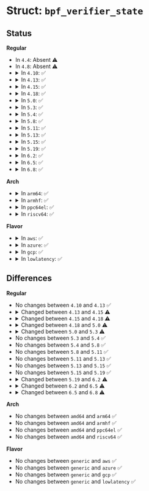 # Struct: <code>bpf_verifier_state</code>

## Status
<b>Regular</b>
<ul>
<li>
In <code>4.4</code>: Absent ⚠️
</li>
<li>
In <code>4.8</code>: Absent ⚠️
</li>
<li>
<details>
<summary>In <code>4.10</code>: ✅</summary>

```c
struct bpf_verifier_state {
    struct bpf_reg_state regs[11];
    u8 stack_slot_type[512];
    struct bpf_reg_state spilled_regs[64];
};
```
</details>
</li>
<li>
<details>
<summary>In <code>4.13</code>: ✅</summary>

```c
struct bpf_verifier_state {
    struct bpf_reg_state regs[11];
    u8 stack_slot_type[512];
    struct bpf_reg_state spilled_regs[64];
};
```
</details>
</li>
<li>
<details>
<summary>In <code>4.15</code>: ✅</summary>

```c
struct bpf_verifier_state {
    struct bpf_reg_state regs[11];
    struct bpf_verifier_state *parent;
    int allocated_stack;
    struct bpf_stack_state *stack;
};
```
</details>
</li>
<li>
<details>
<summary>In <code>4.18</code>: ✅</summary>

```c
struct bpf_verifier_state {
    struct bpf_func_state * frame[8];
    struct bpf_verifier_state *parent;
    u32 curframe;
};
```
</details>
</li>
<li>
<details>
<summary>In <code>5.0</code>: ✅</summary>

```c
struct bpf_verifier_state {
    struct bpf_func_state * frame[8];
    u32 curframe;
    bool speculative;
};
```
</details>
</li>
<li>
<details>
<summary>In <code>5.3</code>: ✅</summary>

```c
struct bpf_verifier_state {
    struct bpf_func_state * frame[8];
    struct bpf_verifier_state *parent;
    u32 branches;
    u32 insn_idx;
    u32 curframe;
    u32 active_spin_lock;
    bool speculative;
    u32 first_insn_idx;
    u32 last_insn_idx;
    struct bpf_idx_pair *jmp_history;
    u32 jmp_history_cnt;
};
```
</details>
</li>
<li>
<details>
<summary>In <code>5.4</code>: ✅</summary>

```c
struct bpf_verifier_state {
    struct bpf_func_state * frame[8];
    struct bpf_verifier_state *parent;
    u32 branches;
    u32 insn_idx;
    u32 curframe;
    u32 active_spin_lock;
    bool speculative;
    u32 first_insn_idx;
    u32 last_insn_idx;
    struct bpf_idx_pair *jmp_history;
    u32 jmp_history_cnt;
};
```
</details>
</li>
<li>
<details>
<summary>In <code>5.8</code>: ✅</summary>

```c
struct bpf_verifier_state {
    struct bpf_func_state * frame[8];
    struct bpf_verifier_state *parent;
    u32 branches;
    u32 insn_idx;
    u32 curframe;
    u32 active_spin_lock;
    bool speculative;
    u32 first_insn_idx;
    u32 last_insn_idx;
    struct bpf_idx_pair *jmp_history;
    u32 jmp_history_cnt;
};
```
</details>
</li>
<li>
<details>
<summary>In <code>5.11</code>: ✅</summary>

```c
struct bpf_verifier_state {
    struct bpf_func_state * frame[8];
    struct bpf_verifier_state *parent;
    u32 branches;
    u32 insn_idx;
    u32 curframe;
    u32 active_spin_lock;
    bool speculative;
    u32 first_insn_idx;
    u32 last_insn_idx;
    struct bpf_idx_pair *jmp_history;
    u32 jmp_history_cnt;
};
```
</details>
</li>
<li>
<details>
<summary>In <code>5.13</code>: ✅</summary>

```c
struct bpf_verifier_state {
    struct bpf_func_state * frame[8];
    struct bpf_verifier_state *parent;
    u32 branches;
    u32 insn_idx;
    u32 curframe;
    u32 active_spin_lock;
    bool speculative;
    u32 first_insn_idx;
    u32 last_insn_idx;
    struct bpf_idx_pair *jmp_history;
    u32 jmp_history_cnt;
};
```
</details>
</li>
<li>
<details>
<summary>In <code>5.15</code>: ✅</summary>

```c
struct bpf_verifier_state {
    struct bpf_func_state * frame[8];
    struct bpf_verifier_state *parent;
    u32 branches;
    u32 insn_idx;
    u32 curframe;
    u32 active_spin_lock;
    bool speculative;
    u32 first_insn_idx;
    u32 last_insn_idx;
    struct bpf_idx_pair *jmp_history;
    u32 jmp_history_cnt;
};
```
</details>
</li>
<li>
<details>
<summary>In <code>5.19</code>: ✅</summary>

```c
struct bpf_verifier_state {
    struct bpf_func_state * frame[8];
    struct bpf_verifier_state *parent;
    u32 branches;
    u32 insn_idx;
    u32 curframe;
    u32 active_spin_lock;
    bool speculative;
    u32 first_insn_idx;
    u32 last_insn_idx;
    struct bpf_idx_pair *jmp_history;
    u32 jmp_history_cnt;
};
```
</details>
</li>
<li>
<details>
<summary>In <code>6.2</code>: ✅</summary>

```c
struct bpf_verifier_state {
    struct bpf_func_state * frame[8];
    struct bpf_verifier_state *parent;
    u32 branches;
    u32 insn_idx;
    u32 curframe;
    struct (anon) active_lock;
    bool speculative;
    bool active_rcu_lock;
    u32 first_insn_idx;
    u32 last_insn_idx;
    struct bpf_idx_pair *jmp_history;
    u32 jmp_history_cnt;
};
```
</details>
</li>
<li>
<details>
<summary>In <code>6.5</code>: ✅</summary>

```c
struct bpf_verifier_state {
    struct bpf_func_state * frame[8];
    struct bpf_verifier_state *parent;
    u32 branches;
    u32 insn_idx;
    u32 curframe;
    struct bpf_active_lock active_lock;
    bool speculative;
    bool active_rcu_lock;
    u32 first_insn_idx;
    u32 last_insn_idx;
    struct bpf_idx_pair *jmp_history;
    u32 jmp_history_cnt;
};
```
</details>
</li>
<li>
<details>
<summary>In <code>6.8</code>: ✅</summary>

```c
struct bpf_verifier_state {
    struct bpf_func_state * frame[8];
    struct bpf_verifier_state *parent;
    u32 branches;
    u32 insn_idx;
    u32 curframe;
    struct bpf_active_lock active_lock;
    bool speculative;
    bool active_rcu_lock;
    bool used_as_loop_entry;
    u32 first_insn_idx;
    u32 last_insn_idx;
    struct bpf_verifier_state *loop_entry;
    struct bpf_jmp_history_entry *jmp_history;
    u32 jmp_history_cnt;
    u32 dfs_depth;
    u32 callback_unroll_depth;
};
```
</details>
</li>
</ul>
<b>Arch</b>
<ul>
<li>
<details>
<summary>In <code>arm64</code>: ✅</summary>

```c
struct bpf_verifier_state {
    struct bpf_func_state * frame[8];
    struct bpf_verifier_state *parent;
    u32 branches;
    u32 insn_idx;
    u32 curframe;
    u32 active_spin_lock;
    bool speculative;
    u32 first_insn_idx;
    u32 last_insn_idx;
    struct bpf_idx_pair *jmp_history;
    u32 jmp_history_cnt;
};
```
</details>
</li>
<li>
<details>
<summary>In <code>armhf</code>: ✅</summary>

```c
struct bpf_verifier_state {
    struct bpf_func_state * frame[8];
    struct bpf_verifier_state *parent;
    u32 branches;
    u32 insn_idx;
    u32 curframe;
    u32 active_spin_lock;
    bool speculative;
    u32 first_insn_idx;
    u32 last_insn_idx;
    struct bpf_idx_pair *jmp_history;
    u32 jmp_history_cnt;
};
```
</details>
</li>
<li>
<details>
<summary>In <code>ppc64el</code>: ✅</summary>

```c
struct bpf_verifier_state {
    struct bpf_func_state * frame[8];
    struct bpf_verifier_state *parent;
    u32 branches;
    u32 insn_idx;
    u32 curframe;
    u32 active_spin_lock;
    bool speculative;
    u32 first_insn_idx;
    u32 last_insn_idx;
    struct bpf_idx_pair *jmp_history;
    u32 jmp_history_cnt;
};
```
</details>
</li>
<li>
<details>
<summary>In <code>riscv64</code>: ✅</summary>

```c
struct bpf_verifier_state {
    struct bpf_func_state * frame[8];
    struct bpf_verifier_state *parent;
    u32 branches;
    u32 insn_idx;
    u32 curframe;
    u32 active_spin_lock;
    bool speculative;
    u32 first_insn_idx;
    u32 last_insn_idx;
    struct bpf_idx_pair *jmp_history;
    u32 jmp_history_cnt;
};
```
</details>
</li>
</ul>
<b>Flavor</b>
<ul>
<li>
<details>
<summary>In <code>aws</code>: ✅</summary>

```c
struct bpf_verifier_state {
    struct bpf_func_state * frame[8];
    struct bpf_verifier_state *parent;
    u32 branches;
    u32 insn_idx;
    u32 curframe;
    u32 active_spin_lock;
    bool speculative;
    u32 first_insn_idx;
    u32 last_insn_idx;
    struct bpf_idx_pair *jmp_history;
    u32 jmp_history_cnt;
};
```
</details>
</li>
<li>
<details>
<summary>In <code>azure</code>: ✅</summary>

```c
struct bpf_verifier_state {
    struct bpf_func_state * frame[8];
    struct bpf_verifier_state *parent;
    u32 branches;
    u32 insn_idx;
    u32 curframe;
    u32 active_spin_lock;
    bool speculative;
    u32 first_insn_idx;
    u32 last_insn_idx;
    struct bpf_idx_pair *jmp_history;
    u32 jmp_history_cnt;
};
```
</details>
</li>
<li>
<details>
<summary>In <code>gcp</code>: ✅</summary>

```c
struct bpf_verifier_state {
    struct bpf_func_state * frame[8];
    struct bpf_verifier_state *parent;
    u32 branches;
    u32 insn_idx;
    u32 curframe;
    u32 active_spin_lock;
    bool speculative;
    u32 first_insn_idx;
    u32 last_insn_idx;
    struct bpf_idx_pair *jmp_history;
    u32 jmp_history_cnt;
};
```
</details>
</li>
<li>
<details>
<summary>In <code>lowlatency</code>: ✅</summary>

```c
struct bpf_verifier_state {
    struct bpf_func_state * frame[8];
    struct bpf_verifier_state *parent;
    u32 branches;
    u32 insn_idx;
    u32 curframe;
    u32 active_spin_lock;
    bool speculative;
    u32 first_insn_idx;
    u32 last_insn_idx;
    struct bpf_idx_pair *jmp_history;
    u32 jmp_history_cnt;
};
```
</details>
</li>
</ul>

## Differences
<b>Regular</b>
<ul>
<li>
No changes between <code>4.10</code> and <code>4.13</code> ✅
</li>
<li>
<details>
<summary>Changed between <code>4.13</code> and <code>4.15</code> ⚠️</summary>
<ul>
<li>
<b>Field added. </b>
<code>struct bpf_verifier_state *parent</code>
</li>
<li>
<b>Field added. </b>
<code>int allocated_stack</code>
</li>
<li>
<b>Field added. </b>
<code>struct bpf_stack_state *stack</code>
</li>
<li>
<b>Field removed. </b>
<code>u8 stack_slot_type[512]</code>
</li>
<li>
<b>Field removed. </b>
<code>struct bpf_reg_state spilled_regs[64]</code>
</li>
</ul>
</details>
</li>
<li>
<details>
<summary>Changed between <code>4.15</code> and <code>4.18</code> ⚠️</summary>
<ul>
<li>
<b>Field added. </b>
<code>struct bpf_func_state * frame[8]</code>
</li>
<li>
<b>Field added. </b>
<code>u32 curframe</code>
</li>
<li>
<b>Field removed. </b>
<code>struct bpf_reg_state regs[11]</code>
</li>
<li>
<b>Field removed. </b>
<code>int allocated_stack</code>
</li>
<li>
<b>Field removed. </b>
<code>struct bpf_stack_state *stack</code>
</li>
</ul>
</details>
</li>
<li>
<details>
<summary>Changed between <code>4.18</code> and <code>5.0</code> ⚠️</summary>
<ul>
<li>
<b>Field added. </b>
<code>bool speculative</code>
</li>
<li>
<b>Field removed. </b>
<code>struct bpf_verifier_state *parent</code>
</li>
</ul>
</details>
</li>
<li>
<details>
<summary>Changed between <code>5.0</code> and <code>5.3</code> ⚠️</summary>
<ul>
<li>
<b>Field added. </b>
<code>struct bpf_verifier_state *parent</code>
</li>
<li>
<b>Field added. </b>
<code>u32 branches</code>
</li>
<li>
<b>Field added. </b>
<code>u32 insn_idx</code>
</li>
<li>
<b>Field added. </b>
<code>u32 active_spin_lock</code>
</li>
<li>
<b>Field added. </b>
<code>u32 first_insn_idx</code>
</li>
<li>
<b>Field added. </b>
<code>u32 last_insn_idx</code>
</li>
<li>
<b>Field added. </b>
<code>struct bpf_idx_pair *jmp_history</code>
</li>
<li>
<b>Field added. </b>
<code>u32 jmp_history_cnt</code>
</li>
</ul>
</details>
</li>
<li>
No changes between <code>5.3</code> and <code>5.4</code> ✅
</li>
<li>
No changes between <code>5.4</code> and <code>5.8</code> ✅
</li>
<li>
No changes between <code>5.8</code> and <code>5.11</code> ✅
</li>
<li>
No changes between <code>5.11</code> and <code>5.13</code> ✅
</li>
<li>
No changes between <code>5.13</code> and <code>5.15</code> ✅
</li>
<li>
No changes between <code>5.15</code> and <code>5.19</code> ✅
</li>
<li>
<details>
<summary>Changed between <code>5.19</code> and <code>6.2</code> ⚠️</summary>
<ul>
<li>
<b>Field added. </b>
<code>struct (anon) active_lock</code>
</li>
<li>
<b>Field added. </b>
<code>bool active_rcu_lock</code>
</li>
<li>
<b>Field removed. </b>
<code>u32 active_spin_lock</code>
</li>
</ul>
</details>
</li>
<li>
<details>
<summary>Changed between <code>6.2</code> and <code>6.5</code> ⚠️</summary>
<ul>
<li>
<b>Field type changed. </b>
<code>struct (anon) active_lock</code> ➡️ <code>struct bpf_active_lock active_lock</code>
</li>
</ul>
</details>
</li>
<li>
<details>
<summary>Changed between <code>6.5</code> and <code>6.8</code> ⚠️</summary>
<ul>
<li>
<b>Field added. </b>
<code>bool used_as_loop_entry</code>
</li>
<li>
<b>Field added. </b>
<code>struct bpf_verifier_state *loop_entry</code>
</li>
<li>
<b>Field added. </b>
<code>u32 dfs_depth</code>
</li>
<li>
<b>Field added. </b>
<code>u32 callback_unroll_depth</code>
</li>
<li>
<b>Field type changed. </b>
<code>struct bpf_idx_pair *jmp_history</code> ➡️ <code>struct bpf_jmp_history_entry *jmp_history</code>
</li>
</ul>
</details>
</li>
</ul>
<b>Arch</b>
<ul>
<li>
No changes between <code>amd64</code> and <code>arm64</code> ✅
</li>
<li>
No changes between <code>amd64</code> and <code>armhf</code> ✅
</li>
<li>
No changes between <code>amd64</code> and <code>ppc64el</code> ✅
</li>
<li>
No changes between <code>amd64</code> and <code>riscv64</code> ✅
</li>
</ul>
<b>Flavor</b>
<ul>
<li>
No changes between <code>generic</code> and <code>aws</code> ✅
</li>
<li>
No changes between <code>generic</code> and <code>azure</code> ✅
</li>
<li>
No changes between <code>generic</code> and <code>gcp</code> ✅
</li>
<li>
No changes between <code>generic</code> and <code>lowlatency</code> ✅
</li>
</ul>
